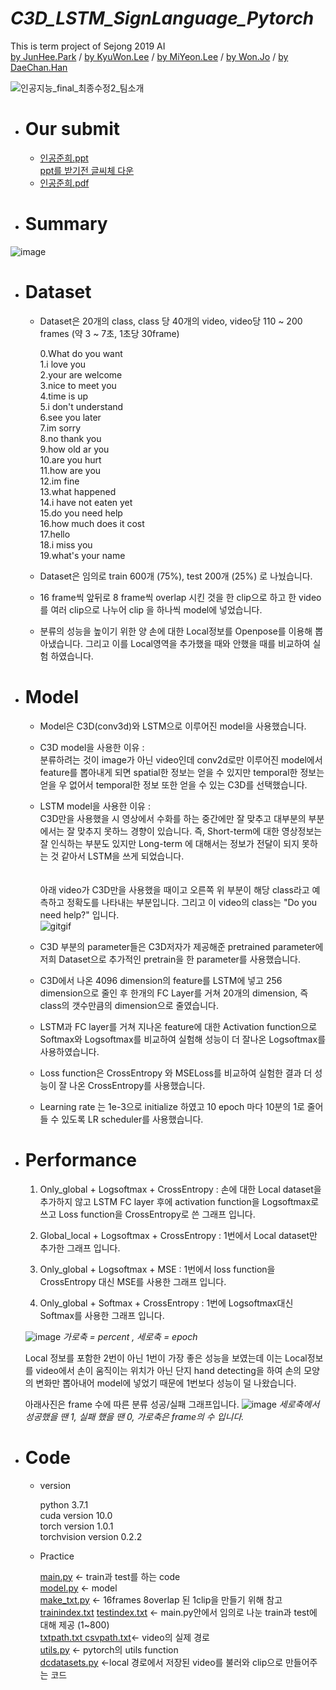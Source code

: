 # *C3D_LSTM_SignLanguage_Pytorch*
This is term project of Sejong 2019 AI<br> 
[by JunHee.Park](https://github.com/joooooonie) / 
[by KyuWon.Lee](https://github.com/KYUUUW) /
[by MiYeon.Lee](https://github.com/iammiori) /
[by Won.Jo](https://github.com/Jo-won) /
[by DaeChan.Han](https://github.com/big-chan)

![인공지능_final_최종수정2_팀소개](https://user-images.githubusercontent.com/46439995/59988714-18089100-9677-11e9-8681-1e903eea0955.jpg)

- # Our submit
  - [인공준희.ppt](https://github.com/iammiori/AI_19_SS_CLASS/files/3319125/_final_._.pptx)<br>
    [ppt를 받기전 글씨체 다운](https://github.com/Jo-won/Me-Mo/files/3319109/Nanumsquare_ac_TTF.zip)
  - [인공준희.pdf](https://github.com/Jo-won/Me-Mo/files/3317994/default.pdf)
  

- # Summary

![image](https://user-images.githubusercontent.com/46413594/59973642-6a956f00-95dd-11e9-80a6-cb659f663980.png)


- # Dataset

  - Dataset은 20개의 class, class 당 40개의 video, video당 110 ~ 200 frames (약 3 ~ 7초, 1초당 30frame)
  
    0.What do you want<br>
    1.i love you<br>
    2.your are welcome<br>
    3.nice to meet you<br>
    4.time is up<br>
    5.i don't understand<br>
    6.see you later<br>
    7.im sorry<br>
    8.no thank you<br>
    9.how old ar you<br>
    10.are you hurt<br>
    11.how are you<br>
    12.im fine<br>
    13.what happened<br>
    14.i have not eaten yet<br>
    15.do you need help<br>
    16.how much does it cost<br>
    17.hello<br>
    18.i miss you<br>
    19.what's your name<br>
  
  - Dataset은 임의로 train 600개 (75%), test 200개 (25%) 로 나눴습니다.
  
  - 16 frame씩 앞뒤로 8 frame씩 overlap 시킨 것을 한 clip으로 하고 한 video 를 여러 clip으로 나누어 clip 을 하나씩 model에 넣었습니다.
  
  - 분류의 성능을 높이기 위한 양 손에 대한 Local정보를 Openpose를 이용해 뽑아냈습니다. 그리고 이를 Local영역을 추가했을 때와 안했을 때를 비교하여 실험 하였습니다.
  
  
- # Model
  
  - Model은 C3D(conv3d)와 LSTM으로 이루어진 model을 사용했습니다.
  
  - C3D model을 사용한 이유 : <br>분류하려는 것이 image가 아닌 video인데 conv2d로만 이루어진 model에서 feature를 뽑아내게 되면 spatial한 정보는 얻을 수 있지만 temporal한 정보는 얻을 우 없어서 temporal한 정보 또한 얻을 수 있는 C3D를 선택했습니다.
  
  - LSTM model을 사용한 이유 : <br> C3D만을 사용했을 시 영상에서 수화를 하는 중간에만 잘 맞추고 대부분의 부분에서는 잘 맞추지 못하느 경향이 있습니다. 즉, Short-term에 대한 영상정보는 잘 인식하는 부분도 있지만 Long-term 에 대해서는 정보가 전달이 되지 못하는 것 같아서 LSTM을 쓰게 되었습니다.<br><br><br>
  아래 video가 C3D만을 사용했을 때이고 오른쪽 위 부분이 해당 class라고 예측하고 정확도를 나타내는 부분입니다.
  그리고 이 video의 class는 "Do you need help?" 입니다.<br>
![gitgif](https://user-images.githubusercontent.com/46413594/59976843-db03b680-9604-11e9-9962-d1646ff92895.gif)

  
  - C3D 부분의 parameter들은 C3D저자가 제공해준 pretrained parameter에 저희 Dataset으로 추가적인 pretrain을 한 parameter를 사용했습니다.
  
  - C3D에서 나온 4096 dimension의 feature를 LSTM에 넣고 256 dimension으로 줄인 후 한개의 FC Layer를 거쳐 20개의 dimension, 즉 class의 갯수만큼의 dimension으로 줄였습니다.
  
  - LSTM과 FC layer를 거쳐 지나온 feature에 대한 Activation function으로 Softmax와 Logsoftmax를 비교하여 실험해 성능이 더 잘나온 Logsoftmax를 사용하였습니다.
  
  - Loss function은 CrossEntropy 와 MSELoss를 비교하여 실험한 결과 더 성능이 잘 나온 CrossEntropy를 사용했습니다.
  
  - Learning rate 는 1e-3으로 initialize 하였고 10 epoch 마다 10분의 1로 줄어들 수 있도록 LR scheduler를 사용했습니다.
  
  
- # Performance
  
  1. Only_global + Logsoftmax + CrossEntropy : 손에 대한 Local dataset을 추가하지 않고 LSTM FC layer 후에 activation function을 Logsoftmax로 쓰고 Loss function을 CrossEntropy로 쓴 그래프 입니다.
  
  2. Global_local + Logsoftmax + CrossEntropy : 1번에서 Local dataset만 추가한 그래프 입니다.
  
  3. Only_global + Logsoftmax + MSE : 1번에서 loss function을 CrossEntropy 대신 MSE를 사용한 그래프 입니다.
  
  4. Only_global + Softmax + CrossEntropy : 1번에 Logsoftmax대신 Softmax를 사용한 그래프 입니다.
  
  ![image](https://user-images.githubusercontent.com/46413594/59975099-2317de80-95ef-11e9-90dd-f530d8080f62.png)
  _가로축 = percent , 세로축 = epoch_
  
  Local 정보를 포함한 2번이 아닌 1번이 가장 좋은 성능을 보였는데 이는 Local정보를 video에서 손이 움직이는 위치가 아닌 단지 hand detecting을 하여 손의 모양의 변화만 뽑아내어 model에 넣었기 때문에 1번보다 성능이 덜 나왔습니다.
  
  아래사진은 frame 수에 따른 분류 성공/실패 그래프입니다.
  ![image](https://user-images.githubusercontent.com/46413594/59975742-60339f00-95f6-11e9-8d01-58be2bf21eca.png)
  _세로축에서 성공했을 땐 1, 실패 했을 땐 0, 가로축은 frame의 수 입니다._
  
  
- # Code

  - version
    
    python 3.7.1<br>
    cuda version 10.0<br>
    torch version 1.0.1<br>
    torchvision version 0.2.2<br>
  
  - Practice
    
    [main.py](https://github.com/Jo-won/C3D_LSTM_SignLanguage_Pytorch/blob/master/main.py) <- train과 test를 하는 code<br>
    [model.py](https://github.com/Jo-won/C3D_LSTM_SignLanguage_Pytorch/blob/master/model.py) <- model<br>
    [make_txt.py](https://github.com/Jo-won/C3D_LSTM_SignLanguage_Pytorch/blob/master/make_txt.py) <- 16frames 8overlap 된 1clip을 만들기 위해 참고<br>
    [trainindex.txt](https://github.com/Jo-won/C3D_LSTM_SignLanguage_Pytorch/blob/master/trainindex.txt)  [testindex.txt](https://github.com/Jo-won/C3D_LSTM_SignLanguage_Pytorch/blob/master/testindex.txt) <- main.py안에서 임의로 나눈 train과 test에 대해 제공 (1~800)<br>
    [txtpath.txt ](https://github.com/Jo-won/C3D_LSTM_SignLanguage_Pytorch/blob/master/testindex.txt) [csvpath.txt]()<- video의 실제 경로<br>
    [utils.py](https://github.com/Jo-won/C3D_LSTM_SignLanguage_Pytorch/blob/master/utils.py) <- pytorch의 utils function<br>
    [dcdatasets.py](https://github.com/Jo-won/C3D_LSTM_SignLanguage_Pytorch/blob/master/dcdatasets.py) <-local 경로에서 저장된 video를 불러와 clip으로 만들어주는 코드<br>
    
    
    
  
